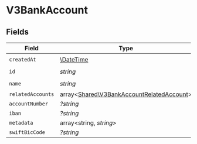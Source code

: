# V3BankAccount


## Fields

| Field                                                                                           | Type                                                                                            | Required                                                                                        | Description                                                                                     |
| ----------------------------------------------------------------------------------------------- | ----------------------------------------------------------------------------------------------- | ----------------------------------------------------------------------------------------------- | ----------------------------------------------------------------------------------------------- |
| `createdAt`                                                                                     | [\DateTime](https://www.php.net/manual/en/class.datetime.php)                                   | :heavy_check_mark:                                                                              | N/A                                                                                             |
| `id`                                                                                            | *string*                                                                                        | :heavy_check_mark:                                                                              | N/A                                                                                             |
| `name`                                                                                          | *string*                                                                                        | :heavy_check_mark:                                                                              | N/A                                                                                             |
| `relatedAccounts`                                                                               | array<[Shared\V3BankAccountRelatedAccount](../../Models/Shared/V3BankAccountRelatedAccount.md)> | :heavy_minus_sign:                                                                              | N/A                                                                                             |
| `accountNumber`                                                                                 | *?string*                                                                                       | :heavy_minus_sign:                                                                              | N/A                                                                                             |
| `iban`                                                                                          | *?string*                                                                                       | :heavy_minus_sign:                                                                              | N/A                                                                                             |
| `metadata`                                                                                      | array<string, *string*>                                                                         | :heavy_minus_sign:                                                                              | N/A                                                                                             |
| `swiftBicCode`                                                                                  | *?string*                                                                                       | :heavy_minus_sign:                                                                              | N/A                                                                                             |